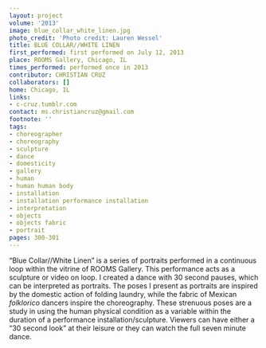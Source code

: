 ```yaml
---
layout: project
volume: '2013'
image: blue_collar_white_linen.jpg
photo_credit: 'Photo credit: Lauren Wessel'
title: BLUE COLLAR//WHITE LINEN
first_performed: first performed on July 12, 2013
place: ROOMS Gallery, Chicago, IL
times_performed: performed once in 2013
contributor: CHRISTIAN CRUZ
collaborators: []
home: Chicago, IL
links:
- c-cruz.tumblr.com
contact: ms.christiancruz@gmail.com
footnote: ''
tags:
- choreographer
- choreography
- sculpture
- dance
- domesticity
- gallery
- human
- human human body
- installation
- installation performance installation
- interpretation
- objects
- objects fabric
- portrait
pages: 300-301
---
```


“Blue Collar//White Linen” is a series of portraits performed in a continuous loop within the vitrine of ROOMS Gallery. This performance acts as a sculpture or video on loop. I created a dance with 30 second pauses, which can be interpreted as portraits. The poses I present as portraits are inspired by the domestic action of folding laundry, while the fabric of Mexican _folklorico_ dancers inspire the choreography. These strenuous poses are a study in using the human physical condition as a variable within the duration of a performance installation/sculpture. Viewers can have either a “30 second look” at their leisure or they can watch the full seven minute dance.
